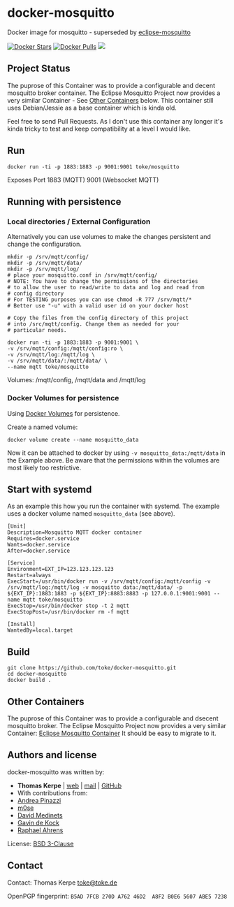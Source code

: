 docker-mosquitto
================

Docker image for mosquitto - superseded by [eclipse-mosquitto](https://hub.docker.com/_/eclipse-mosquitto)

[![Docker Stars](https://img.shields.io/docker/stars/toke/mosquitto.svg)](https://hub.docker.com/r/toke/mosquitto/)
[![Docker Pulls](https://img.shields.io/docker/pulls/toke/mosquitto.svg)](https://hub.docker.com/r/toke/mosquitto/)
[![](https://images.microbadger.com/badges/image/toke/mosquitto.svg)](https://microbadger.com/images/toke/mosquitto "Get your own image badge on microbadger.com")


## Project Status

The puprose of this Container was to provide a configurable and decent mosquitto broker container. The Eclipse Mosquitto Project now provides
a very similar Container - See [Other Containers](#other-containers) below.
This container still uses Debian/Jessie as a base container which is kinda old.

Feel free to send Pull Requests. As I don't use this container any longer it's 
kinda tricky to test and keep compatibility at a level I would like.

## Run

    docker run -ti -p 1883:1883 -p 9001:9001 toke/mosquitto

Exposes Port 1883 (MQTT) 9001 (Websocket MQTT)

## Running with persistence


### Local directories / External Configuration

Alternatively you can use volumes to make the changes
persistent and change the configuration.

    mkdir -p /srv/mqtt/config/
    mkdir -p /srv/mqtt/data/
    mkdir -p /srv/mqtt/log/
    # place your mosquitto.conf in /srv/mqtt/config/
    # NOTE: You have to change the permissions of the directories
    # to allow the user to read/write to data and log and read from
    # config directory
    # For TESTING purposes you can use chmod -R 777 /srv/mqtt/*
    # Better use "-u" with a valid user id on your docker host

    # Copy the files from the config directory of this project
    # into /src/mqtt/config. Change them as needed for your
    # particular needs.

    docker run -ti -p 1883:1883 -p 9001:9001 \
    -v /srv/mqtt/config:/mqtt/config:ro \
    -v /srv/mqtt/log:/mqtt/log \
    -v /srv/mqtt/data/:/mqtt/data/ \
    --name mqtt toke/mosquitto

Volumes: /mqtt/config, /mqtt/data and /mqtt/log

### Docker Volumes for persistence

Using [Docker Volumes](https://docs.docker.com/engine/userguide/containers/dockervolumes/) for persistence.

Create a named volume:

    docker volume create --name mosquitto_data

Now it can be attached to docker by using `-v mosquitto_data:/mqtt/data` in the
Example above. Be aware that the permissions within the volumes
are most likely too restrictive.

## Start with systemd

As an example this how you run the container with systemd.
The example uses a docker volume named `mosquitto_data` (see above).

    [Unit]
    Description=Mosquitto MQTT docker container
    Requires=docker.service
    Wants=docker.service
    After=docker.service

    [Service]
    Environment=EXT_IP=123.123.123.123
    Restart=always
    ExecStart=/usr/bin/docker run -v /srv/mqtt/config:/mqtt/config -v /srv/mqtt/log:/mqtt/log -v mosquitto_data:/mqtt/data/ -p ${EXT_IP}:1883:1883 -p ${EXT_IP}:8883:8883 -p 127.0.0.1:9001:9001 --name mqtt toke/mosquitto
    ExecStop=/usr/bin/docker stop -t 2 mqtt
    ExecStopPost=/usr/bin/docker rm -f mqtt

    [Install]
    WantedBy=local.target


## Build

    git clone https://github.com/toke/docker-mosquitto.git
    cd docker-mosquitto
    docker build .

## Other Containers

The puprose of this Container was to provide a configurable and dsecent mosquitto broker.
The Eclipse Mosquitto Project now provides a very similar Container:
[Eclipse Mosquitto Container](https://hub.docker.com/_/eclipse-mosquitto/) It should be
easy to migrate to it.

## Authors and license

docker-mosquitto was written by:

* **Thomas Kerpe** | [web](https://toke.de/) | [mail](mailto:web@toke.de) | [GitHub](https://github.com/toke/)
* With contributions from:
 * [Andrea Pinazzi](https://github.com/onip)
 * [m0se](https://github.com/m0se)
 * [David Medinets](https://github.com/medined)
 * [Gavin de Kock](https://github.com/gavindekock)
 * [Raphael Ahrens](https://github.com/tantSinnister)

License: [BSD 3-Clause](https://tldrlegal.com/license/bsd-3-clause-license-%28revised%29)


## Contact

Contact: Thomas Kerpe [toke@toke.de](mailto:toke@toke.de)

OpenPGP fingerprint: `B5AD 7FCB 270D A762 46D2  A8F2 B0E6 5607 ABE5 7238`
